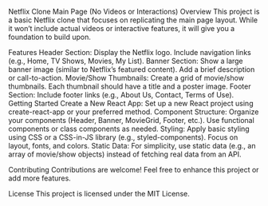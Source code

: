 Netflix Clone Main Page (No Videos or Interactions)
Overview
This project is a basic Netflix clone that focuses on replicating the main page layout. While it won’t include actual videos or interactive features, it will give you a foundation to build upon.

Features
Header Section:
Display the Netflix logo.
Include navigation links (e.g., Home, TV Shows, Movies, My List).
Banner Section:
Show a large banner image (similar to Netflix’s featured content).
Add a brief description or call-to-action.
Movie/Show Thumbnails:
Create a grid of movie/show thumbnails.
Each thumbnail should have a title and a poster image.
Footer Section:
Include footer links (e.g., About Us, Contact, Terms of Use).
Getting Started
Create a New React App:
Set up a new React project using create-react-app or your preferred method.
Component Structure:
Organize your components (Header, Banner, MovieGrid, Footer, etc.).
Use functional components or class components as needed.
Styling:
Apply basic styling using CSS or a CSS-in-JS library (e.g., styled-components).
Focus on layout, fonts, and colors.
Static Data:
For simplicity, use static data (e.g., an array of movie/show objects) instead of fetching real data from an API.

Contributing
Contributions are welcome! Feel free to enhance this project or add more features.

License
This project is licensed under the MIT License.